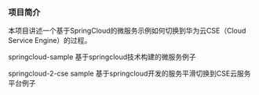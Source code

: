 ### 项目简介
本项目讲述一个基于SpringCloud的微服务示例如何切换到华为云CSE（Cloud Service Engine）的过程。

springcloud-sample 基于springcloud技术构建的微服务例子

springcloud-2-cse sample 基于springcloud开发的服务平滑切换到CSE云服务平台例子

